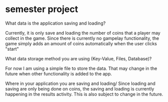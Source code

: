 # semester project

What data is the application saving and loading?

Currently, it is only save and loading the number of coins that a player may collect in the game. Since there is currently no gampelay functionality, the game simply adds an amount of coins automatically when the user clicks "start"


What data storage method you are using (Key-Value, Files, Database)?

For now I am using a simple file to store the data. That may change in the future when other functionality is added to the app.

Where in your application you are saving and loading/
Since loading and saving are only being done on coins, the saving and loading is currently happening in the results activity. This is also subject to change in the future.

